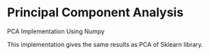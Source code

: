 # Principal Component Analysis

PCA Implementation Using Numpy

This implementation gives the same results as PCA of Sklearn library.
